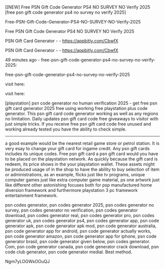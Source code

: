 [[NEW] Free PSN Gift Code Generator PS4 NO SURVEY NO Verify 2025 [free psn gift code generator ps4 no survey no verify 2025]

Free-PSN-Gift-Code-Generator-PS4-NO-SURVEY-NO-Verify-2025

Free PSN Gift Code Generator PS4 NO SURVEY NO Verify 2025

PSN Gift Card Generator - - https://appbitly.com/CbwfX


PSN Gift Card Generator - - https://appbitly.com/CbwfX


49 minutes ago - free-psn-gift-code-generator-ps4-no-survey-no-verify-2025:

free-psn-gift-code-generator-ps4-no-survey-no-verify-2025

visit here:

visit here:

[playstation] psn code generator no human verification 2025 - get free psn gift card generator 2025 free using working free playstation plus code generator. This psn gift card code generator working as well as any regions no limitation. Daily updates psn gift card code free giveaways to visitor with just simple tricks. If you receive free psn gift card code free unused and working already tested you have the ability to check simple.

----------------------------------------------

 a good example would be the nearest retail game store or petrol station. It is very esay to change your gift card for ingame credit. Any psn gift cards includes its unique codes. Free psn gift card a psn gift card would you have to be placed on the playstation network. As quickly because the gift card is redeem, its price shows in the your playstation wallet. These assets might be produced usage of in the shop to have the ability to buy selection of item or administrations, as an example, flicks just like tv programs, unique computer games just like extra computer game material, ps one artwork just like different other astonishing focuses both for psp manufactured home diversion framework and furthermore playstation  3 pc framework entertainment framework.

psn codes generator, psn codes generator 2025, psn codes generator no survey, psn codes generator no verification, psn codes generator download, psn codes generator real, psn codes generator pro, psn codes generator uk, psn codes generator ps4, psn codes generator app, psn code generator apk, psn code generator apk mod, psn code generator australia, psn code generator app for android, psn code generator actually works, psn code generator amazon, psn code generator app for iphone, psn code generator brasil, psn code generator given below, psn codes generator. Com, psn code generator canada, psn code generator crack download, psn code club generator, psn code generator medial. Best method.

Ngm7yLOGWsOOuQJ

